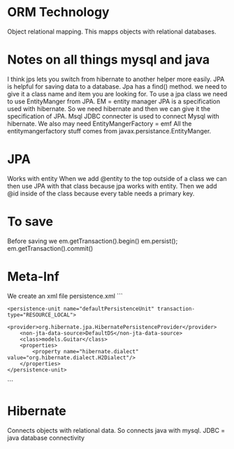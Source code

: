 # ORM Technology
Object relational mapping.
This mapps objects with relational databases.

# Notes on all things mysql and java
I think jps lets you switch from hibernate to another helper more easily.
JPA is helpful for saving data to a database.
Jpa has a find() method. we need to give it a class name and item you are looking for.
To use a jpa class we need to use EntityManger from JPA.
EM = entity manager
JPA is a specification used with hibernate.
So we need hibernate and then we can give it the specification of JPA.
Msql JDBC connecter is used to connect Mysql with hibernate.
We also may need EntityMangerFactory = emf
All the entitymangerfactory stuff comes from javax.persistance.EntityManger.
# JPA
Works with entity 
When we add @entity to the top outside of a class we can then use JPA with that class because jpa works with entity.
Then we add @id inside of the class because every table needs a primary key.

# To save
Before saving we 
em.getTransaction().begin()
em.persist();
em.getTransaction().commit()



# Meta-Inf
We create an xml file
    persistence.xml
    ```
        <persistence xmlns="http://xmlns.jcp.org/xml/ns/persistence"
             xmlns:xsi="http://www.w3.org/2001/XMLSchema-instance"
             xsi:schemaLocation="http://xmlns.jcp.org/xml/ns/persistence http://xmlns.jcp.org/xml/ns/persistence/persistence_2_1.xsd"
             version="2.1">

    <persistence-unit name="defaultPersistenceUnit" transaction-type="RESOURCE_LOCAL">
        <provider>org.hibernate.jpa.HibernatePersistenceProvider</provider>
        <non-jta-data-source>DefaultDS</non-jta-data-source>
        <class>models.Guitar</class>
        <properties>
            <property name="hibernate.dialect" value="org.hibernate.dialect.H2Dialect"/>
        </properties>
    </persistence-unit>

</persistence>
```


# Hibernate
Connects objects with relational data.
So connects java with mysql.
JDBC = java database connectivity
